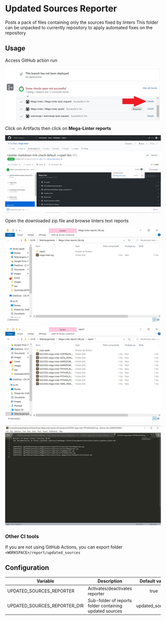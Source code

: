 # Updated Sources Reporter

Posts a pack of files containing only the sources fixed by linters
This folder can be unpacked to currently repository to apply automated fixes on the repository

## Usage

Access GitHub action run

![Screenshot](../assets/images/AccessActionRun.jpg)

Click on Artifacts then click on **Mega-Linter reports**

![Screenshot](../assets/images/TextReporter_1.jpg)

Open the downloaded zip file and browse linters text reports

![Screenshot](../assets/images/TextReporter_2.jpg)

![Screenshot](../assets/images/TextReporter_3.jpg)

![Screenshot](../assets/images/TextReporter_4.jpg)

### Other CI tools

If you are not using GitHub Actions, you can export folder `<WORKSPACE>/report/updated_sources`

## Configuration

| Variable | Description | Default value |
| ----------------- | -------------- | :--------------: |
| UPDATED_SOURCES_REPORTER | Activates/deactivates reporter | true |
| UPDATED_SOURCES_REPORTER_DIR | Sub-folder of reports folder containing updated sources | updated_sources |
